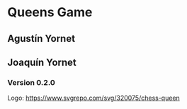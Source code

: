 # Queens Game
## Agustín Yornet
## Joaquín Yornet
### Version 0.2.0

Logo: https://www.svgrepo.com/svg/320075/chess-queen
